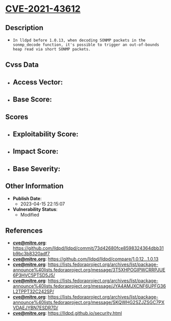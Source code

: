 
# [CVE-2021-43612](https://cve.mitre.org/cgi-bin/cvename.cgi?name=CVE-2021-43612)

## Description

- `In lldpd before 1.0.13, when decoding SONMP packets in the sonmp_decode function, it's possible to trigger an out-of-bounds heap read via short SONMP packets.`

## Cvss Data

- **Access Vector**:
  - 
- **Base Score**:
  - 

## Scores

- **Exploitability Score**:
  - 
- **Impact Score**:
  - 
- **Base Severity**:
  - 

## Other Information

- **Publish Date**:
  - 2023-04-15 22:15:07
- **Vulnerability Status**:
  - Modified

## References

- **cve@mitre.org**: https://github.com/lldpd/lldpd/commit/73d42680fce8598324364dbb31b9bc3b8320adf7
- **cve@mitre.org**: https://github.com/lldpd/lldpd/compare/1.0.12...1.0.13
- **cve@mitre.org**: https://lists.fedoraproject.org/archives/list/package-announce%40lists.fedoraproject.org/message/3T5XHPOGIPWCRRPJUE6P3HVC5PTSD5JS/
- **cve@mitre.org**: https://lists.fedoraproject.org/archives/list/package-announce%40lists.fedoraproject.org/message/JYA4AMJXCNF6UPFG36L2TPPT32C242SP/
- **cve@mitre.org**: https://lists.fedoraproject.org/archives/list/package-announce%40lists.fedoraproject.org/message/SKQWHG2SZJZSGC7PXVDAEJYBN7ESDR7D/
- **cve@mitre.org**: https://lldpd.github.io/security.html
